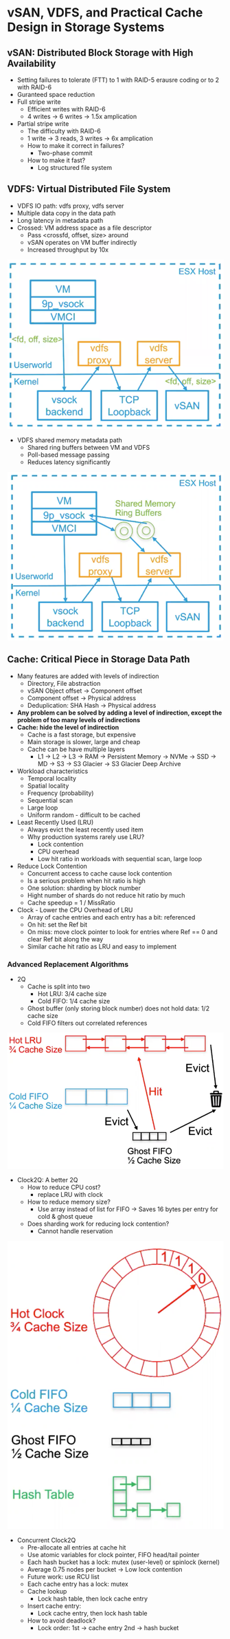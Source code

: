 # vSAN, VDFS, and Practical Cache Design in Storage Systems

## vSAN: Distributed Block Storage with High Availability

* Setting failures to tolerate (FTT) to 1 with RAID-5 erausre coding or to 2 with RAID-6
* Guranteed space reduction
* Full stripe write
  * Efficient writes with RAID-6
  * 4 writes -> 6 writes -> 1.5x amplication
* Partial stripe write
  * The difficulty with RAID-6
  * 1 write -> 3 reads, 3 writes -> 6x amplication
  * How to make it correct in failures?
    * Two-phase commit
  * How to make it fast?
    * Log structured file system

## VDFS: Virtual Distributed File System

* VDFS IO path: vdfs proxy, vdfs server
* Multiple data copy in the data path
* Long latency in metadata path
* Crossed: VM address space as a file descriptor
  * Pass <crossfd, offset, size> around
  * vSAN operates on VM buffer indirectly
  * Increased throughput by 10x

![vdfs_zero_copy_data_path](images/practical-cache-design-in-storage-systems/vdfs_zero_copy_data_path.png)

* VDFS shared memory metadata path
  * Shared ring buffers between VM and VDFS
  * Poll-based message passing
  * Reduces latency significantly

![vdfs_shared_memory_metadata_path](images/practical-cache-design-in-storage-systems/vdfs_shared_memory_metadata_path.png)

## Cache: Critical Piece in Storage Data Path

* Many features are added with levels of indirection
  * Directory, File abstraction
  * vSAN Object offset -> Component offset
  * Component offset -> Physical address
  * Deduplication: SHA Hash -> Physical address
* **Any problem can be solved by adding a level of indirection, except the problem of too many levels of indirections**
* **Cache: hide the level of indirection**
  * Cache is a fast storage, but expensive
  * Main storage is slower, large and cheap
  * Cache can be have multiple layers
    * L1 -> L2 -> L3 -> RAM -> Persistent Memory -> NVMe -> SSD -> MD -> S3 -> S3 Glacier -> S3 Glacier Deep Archive
* Workload characteristics
  * Temporal locality
  * Spatial locality
  * Frequency (probability)
  * Sequential scan
  * Large loop
  * Uniform random - difficult to be cached
* Least Recently Used (LRU)
  * Always evict the least recently used item
  * Why production systems rarely use LRU?
    * Lock contention
    * CPU overhead
    * Low hit ratio in workloads with sequential scan, large loop
* Reduce Lock Contention
  * Concurrent access to cache cause lock contention
  * Is a serious problem when hit ratio is high
  * One solution: sharding by block number
  * Hight number of shards do not reduce hit ratio by much
  * Cache speedup = 1 / MissRatio
* Clock - Lower the CPU Overhead of LRU
  * Array of cache entries and each entry has a bit: referenced
  * On hit: set the Ref bit
  * On miss: move clock pointer to look for entries where Ref == 0 and clear Ref bit along the way
  * Similar cache hit ratio as LRU and easy to implement

### Advanced Replacement Algorithms

* 2Q
  * Cache is split into two
    * Hot LRU: 3/4 cache size
    * Cold FIFO: 1/4 cache size
  * Ghost buffer (only storing block number) does not hold data: 1/2 cache size
  * Cold FIFO filters out correlated references

![2q](images/practical-cache-design-in-storage-systems/2q.png)

* Clock2Q: A better 2Q
  * How to reduce CPU cost?
    * replace LRU with clock
  * How to reduce memory size?
    * Use array instead of list for FIFO -> Saves 16 bytes per entry for cold & ghost queue
  * Does sharding work for reducing lock contention?
    * Cannot handle reservation

![clock2q](images/practical-cache-design-in-storage-systems/clock2q.png)

* Concurrent Clock2Q
  * Pre-allocate all entries at cache hit
  * Use atomic variables for clock pointer, FIFO head/tail pointer
  * Each hash bucket has a lock: mutex (user-level) or spinlock (kernel)
  * Average 0.75 nodes per bucket -> Low lock contention
  * Future work: use RCU list
  * Each cache entry has a lock: mutex
  * Cache lookup
    * Lock hash table, then lock cache entry
  * Insert cache entry:
    * Lock cache entry, then lock hash table
  * How to avoid deadlock?
    * Lock order: 1st -> cache entry 2nd -> hash bucket